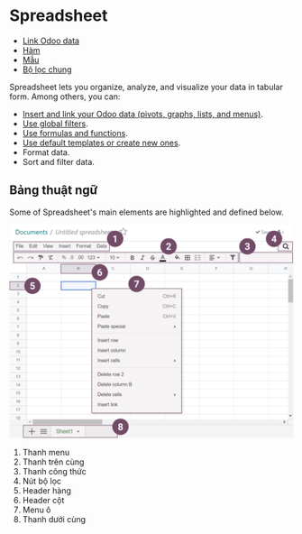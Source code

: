 # Spreadsheet

* [Link Odoo data](applications/productivity/spreadsheet/insert.md)
* [Hàm](applications/productivity/spreadsheet/functions.md)
* [Mẫu](applications/productivity/spreadsheet/templates.md)
* [Bộ lọc chung](applications/productivity/spreadsheet/global_filters.md)

Spreadsheet lets you organize, analyze, and visualize your data in tabular form. Among others, you
can:

- [Insert and link your Odoo data (pivots, graphs, lists, and menus)](applications/productivity/spreadsheet/insert.md).
- [Use global filters](applications/productivity/spreadsheet/global_filters.md).
- [Use formulas and functions](applications/productivity/spreadsheet/functions.md).
- [Use default templates or create new ones](applications/productivity/spreadsheet/templates.md).
- Format data.
- Sort and filter data.

<a id="spreadsheet-glossary"></a>

## Bảng thuật ngữ

Some of Spreadsheet's main  elements are highlighted and defined below.

![Spreadsheet main UI elements](../../.gitbook/assets/ui-elements.png)
1. Thanh menu
2. Thanh trên cùng
3. Thanh công thức
4. Nút bộ lọc
5. Header hàng
6. Header cột
7. Menu ô
8. Thanh dưới cùng
